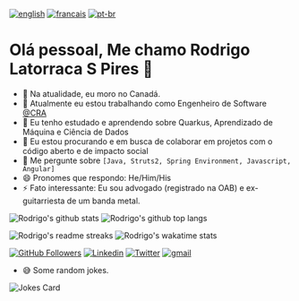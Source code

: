 [![english](https://img.shields.io/badge/Language-English-red)](https://github.com/jonatasemidio/multilanguage-readme-pattern/blob/master/README.md)
[![francais](https://img.shields.io/badge/Language-Fran%C3%A7ais-blue)](https://github.com/jonatasemidio/multilanguage-readme-pattern/blob/master/README.es.md)
[![pt-br](https://img.shields.io/badge/Language-Portugu%C3%AAs-brightgreen)](https://github.com/rlatorraca/rlatorraca/edit/master/README.pt-br.md)

# Olá pessoal, Me chamo Rodrigo Latorraca S Pires 👋
- :house_with_garden: Na atualidade, eu moro no Canadá.
- 🔭 Atualmente eu estou trabalhando como Engenheiro de Software  [@CRA](https://www.cra-arc.gc.ca/)
- 🌱 Eu tenho estudado e aprendendo sobre Quarkus, Aprendizado de Máquina e Ciência de Dados
- 👯 Eu estou procurando e em busca de colaborar em projetos com o código aberto e de impacto social
- 💬 Me pergunte sobre `[Java, Struts2, Spring Environment, Javascript, Angular]` 
- 😄 Pronomes que respondo: He/Him/His
- ⚡ Fato interessante: Eu sou advogado (registrado na OAB) e ex-guitarriesta de um banda metal.


![Rodrigo's github stats](https://github-readme-stats.vercel.app/api?username=rlatorraca&theme=dracula&show_icons=true) 
![Rodrigo's github top langs](https://github-readme-stats.vercel.app/api/top-langs/?username=rlatorraca&theme=dracula&layout=compact&hide=jupyter%20notebook)

![Rodrigo's readme streaks](https://github-readme-streak-stats.herokuapp.com/?user=rlatorraca&theme=dracula&hide_border=false)
![Rodrigo's wakatime stats](https://github-readme-stats.vercel.app/api/wakatime?username=rlatorraca&theme=dracula&layout=compact=)



[![GitHub Followers](https://img.shields.io/github/followers/rlatorraca?style=flat&labelColor=0D0D0D&logo=Github&Color=white)](https://github.com/rlatorraca)
[![Linkedin](https://img.shields.io/badge/-LinkedIn-060606?style=flat&labelColor=0D0D0D&logo=Linkedin&Color=white)](https://www.linkedin.com/in/rodrigo-ls-pires/)
[![Twitter](https://img.shields.io/badge/-Twitter-060606?style=flat&labelColor=0D0D0D&logo=Twitter&Color=white)](https://twitter.com/)
[![gmail](https://img.shields.io/badge/Gmail-D14836?style=flat&logo=Gmail&logoColor=white)](mailto:rlatorraca@gmail.com)

- :sweat_smile: Some random jokes.

![Jokes Card](https://readme-jokes.vercel.app/api)
